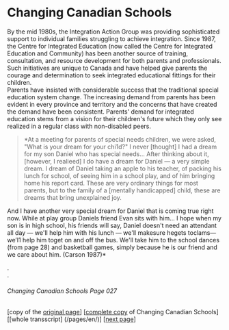 # Changing Canadian Schools
By the mid 1980s, the Integration Action Group was providing
sophisticated support to individual families struggling to achieve 
integration. Since 1987, the Centre for Integrated Education
(now called the Centre for Integrated Education and Community)
has been another source of training, consultation, and resource
development for both parents and professionals.
Such initiatives are unique to Canada and have helped give
parents the courage and determination to seek integrated
educational fittings for their children.  
Parents have insisted with considerable success that the
traditional special education system change. The increasing
demand from parents has been evident in every province and
territory and the concerns that have created the demand have
been consistent. Parents' demand for integrated education
stems from a vision for their children's future which they only
see realized in a regular class with non-disabled peers.  
> *At a meeting for parents of special needs children, we
were asked, "What is your dream for your chi1d?" I never
[thought] I had a dream for my son Daniel who has
special needs... After thinking about it, [however, I
realieed] I do have a dream for Daniel — a very simple
dream. I dream of Daniel taking an apple to his teacher,
of packing his lunch for school, of seeing him in a school
play, and of him bringing home his report card. These are very
ordinary things for most parents, but to the family of a
[mentally handicapped] child, these are dreams that bring
unexplained joy.  

And I have another very special dream for Daniel that
is coming true right now. While at play group Daniels friend Evan
sits with him... I hope when my son is in high school, his friends
will say, Daniel doesn't need an attendant all day — we'll help him with his lunch —
we'll makesure hegets toclams—we’I1 help him toget
on and off the bus. We'll take him to the school dances (from page 28)
and basketball games, simply because he is our friend and we care about him. (Carson 1987)*

.  
.  

###### Changing Canadian Schools Page 027

[copy of the [original page](/copies-from-original/CCS027.png)]
[[complete copy](/copies-from-original/BestCopy_Changing_Canadian_Schools_Perspectives_on_Disability_and_Inclusion.pdf) of Changing Canadian Schools]
[[whole transscript] (/pages/en/)]
[[next page](Changing_Canadian_Schools-028)]

